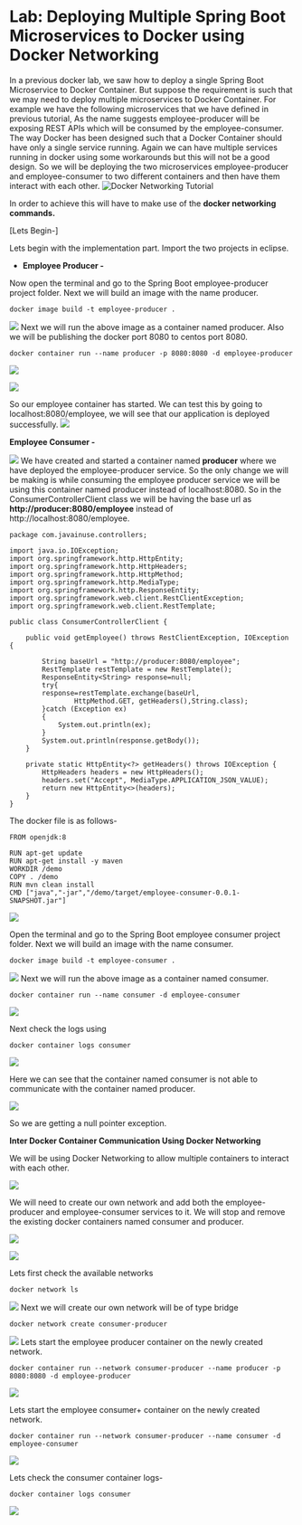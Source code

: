 
Lab: Deploying Multiple Spring Boot Microservices to Docker using Docker Networking
===================================================================================


In a previous docker lab, we
saw how to deploy a single Spring Boot Microservice to Docker Container.
But suppose the requirement is such that we may need to deploy multiple
microservices to Docker Container. For example we have the following
microservices that we have defined in previous tutorial,
As the name suggests employee-producer will be exposing REST APIs which
will be consumed by the employee-consumer.
The way Docker has been designed such that a Docker Container should
have only a single service running. Again we can have multiple services
running in docker using some workarounds but this will not be a good
design. So we will be deploying the two microservices employee-producer
and employee-consumer to two different containers and then have them
interact with each other.
![Docker Networking
Tutorial](./images/docker-5_2.jpg "Docker Networking Tutorial")



In order to achieve this will have to make use of the **docker
networking commands.**

[Lets Begin-]

Lets begin with the implementation part. Import the two projects in
eclipse.

-   **Employee Producer -**

Now open the terminal and go to the Spring Boot employee-producer
project folder.
Next we will build an image with the name producer.

```
docker image build -t employee-producer .
```

![](./images/docker-image-build.jpg)
Next we will run the above image as a container named producer. Also we
will be publishing the docker port 8080 to centos port 8080.

```
docker container run --name producer -p 8080:8080 -d employee-producer
```

![](./images/docker-employee-build.jpg)

![](./images/docker-container-running2.jpg)



So our employee container has started. We can test this by going to
localhost:8080/employee, we will see that our application is deployed
successfully.
![](./images/docker-boot-container-tomcat.jpg)

**Employee Consumer -**


![](./images/docker-boot-employee.jpg)
We have created and started a container named **producer** where we have
deployed the employee-producer service.
So the only change we will be making is while consuming the employee
producer service we will be using this container named producer instead
of localhost:8080.
So in the ConsumerControllerClient class we will be having the base url
as **http://producer:8080/employee** instead of
http://localhost:8080/employee.

```
package com.javainuse.controllers;

import java.io.IOException;
import org.springframework.http.HttpEntity;
import org.springframework.http.HttpHeaders;
import org.springframework.http.HttpMethod;
import org.springframework.http.MediaType;
import org.springframework.http.ResponseEntity;
import org.springframework.web.client.RestClientException;
import org.springframework.web.client.RestTemplate;

public class ConsumerControllerClient {

    public void getEmployee() throws RestClientException, IOException {

        String baseUrl = "http://producer:8080/employee";
        RestTemplate restTemplate = new RestTemplate();
        ResponseEntity<String> response=null;
        try{
        response=restTemplate.exchange(baseUrl,
                HttpMethod.GET, getHeaders(),String.class);
        }catch (Exception ex)
        {
            System.out.println(ex);
        }
        System.out.println(response.getBody());
    }

    private static HttpEntity<?> getHeaders() throws IOException {
        HttpHeaders headers = new HttpHeaders();
        headers.set("Accept", MediaType.APPLICATION_JSON_VALUE);
        return new HttpEntity<>(headers);
    }
}
```

The docker file is as follows-

```
FROM openjdk:8

RUN apt-get update
RUN apt-get install -y maven
WORKDIR /demo
COPY . /demo
RUN mvn clean install
CMD ["java","-jar","/demo/target/employee-consumer-0.0.1-SNAPSHOT.jar"]
```

![](./images/docker-dockerhub.jpg)



Open the terminal and go to the Spring Boot employee consumer project
folder.
Next we will build an image with the name consumer.

```
docker image build -t employee-consumer .
```

![](./images/docker-consumer-build.jpg)
Next we will run the above image as a container named consumer.

```
docker container run --name consumer -d employee-consumer
```

![](./images/docker-consumer-run.jpg)

Next check the logs using

```
docker container logs consumer
```

![](./images/docker-consumer-logs.jpg)

Here we can see that the container named consumer is not able to
communicate with the container named producer.

![](./images/docker-consumer-not-communicate.jpg)

So we are getting a null pointer exception.



**Inter Docker Container Communication Using Docker Networking**

We will be using Docker Networking to allow multiple containers to
interact with each other.

![](./images/docker-networking-tutorial.jpg)

We will need to create our own network and add both the
employee-producer and employee-consumer services to it. We will stop and
remove the existing docker containers named consumer and producer.

![](./images/docker-consumer-remove.jpg)

![](./images/docker-producer-remove.jpg)



Lets first check the available networks

```
docker network ls
```

![](./images/docker-network-list.jpg)
Next we will create our own network will be of type bridge

```
docker network create consumer-producer
```

![](./images/docker-create-network.jpg)
Lets start the employee producer container on the newly created network.

```
docker container run --network consumer-producer --name producer -p 8080:8080 -d employee-producer
```

![](./images/docker-create-network-producer.jpg)

Lets start the employee consumer+ container on the newly created
network.

```
docker container run --network consumer-producer --name consumer -d employee-consumer
```

![](./images/docker-create-network-consumer.jpg)



Lets check the consumer container logs-

```
docker container logs consumer
```

![](./images/docker-network-logs.jpg)










